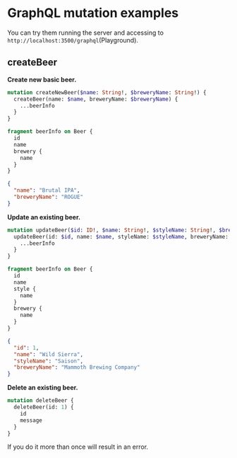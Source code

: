 # GraphQL mutation examples

You can try them running the server and accessing to `http://localhost:3500/graphql`(Playground).

## createBeer

**Create new basic beer.**

```graphql
mutation createNewBeer($name: String!, $breweryName: String!) {
  createBeer(name: $name, breweryName: $breweryName) {
    ...beerInfo
  }
}

fragment beerInfo on Beer {
  id
  name
  brewery {
    name
  }
}
```

```json
{
  "name": "Brutal IPA",
  "breweryName": "ROGUE"
}
```

**Update an existing beer.**

```graphql
mutation updateBeer($id: ID!, $name: String!, $styleName: String!, $breweryName: String!) {
  updateBeer(id: $id, name: $name, styleName: $styleName, breweryName: $breweryName) {
    ...beerInfo
  }
}

fragment beerInfo on Beer {
  id
  name
  style {
    name
  }
  brewery {
    name
  }
}
```

```json
{
  "id": 1,
  "name": "Wild Sierra",
  "styleName": "Saison",
  "breweryName": "Mammoth Brewing Company"
}
```

**Delete an existing beer.**

```graphql
mutation deleteBeer {
  deleteBeer(id: 1) {
    id
    message
  }
}
```

If you do it more than once will result in an error.
